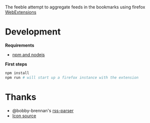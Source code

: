 The feeble attempt to aggregate feeds in the bookmarks 
using firefox [WebExtensions](https://developer.mozilla.org/en-US/Add-ons/WebExtensions)


# Development

**Requirements**

 - [npm and nodejs](https://nodejs.org/en/)
 
**First steps**

```bash
npm install
npm run # will start up a firefox instance with the extension
```

# Thanks

 - @bobby-brennan's [rss-parser](https://www.npmjs.com/package/rss-parser)
 - [Icon source](http://www.iconspedia.com/icon/newspaper-rss-feed-1430.html)